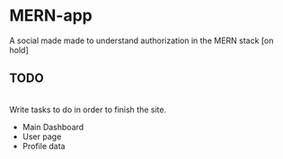 # MERN-app
A social made made to understand authorization in the MERN stack [on hold]

## TODO
<br>
Write tasks to do in order to finish the site.

* Main Dashboard
* User page
* Profile data
